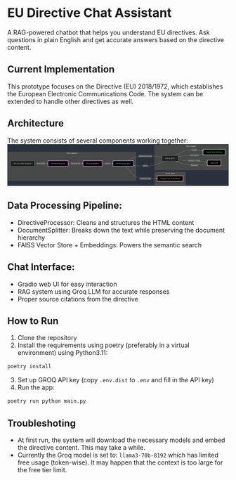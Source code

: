 # EU Directive Chat Assistant

A RAG-powered chatbot that helps you understand EU directives. Ask questions in plain English and get accurate answers based on the directive content.

## Current Implementation

This prototype focuses on the Directive (EU) 2018/1972, which establishes the European Electronic Communications Code. The system can be extended to handle other directives as well.

## Architecture

The system consists of several components working together:
![Architecture](./system_architecture.png)

## Data Processing Pipeline:

- DirectiveProcessor: Cleans and structures the HTML content
- DocumentSplitter: Breaks down the text while preserving the document hierarchy
- FAISS Vector Store + Embeddings: Powers the semantic search

## Chat Interface:

- Gradio web UI for easy interaction
- RAG system using Groq LLM for accurate responses
- Proper source citations from the directive

## How to Run

1. Clone the repository
2. Install the requirements using poetry (preferably in a virtual environment) using Python3.11:

```bash
poetry install
```

3. Set up GROQ API key (copy `.env.dist` to `.env` and fill in the API key)
4. Run the app:

```bash
poetry run python main.py
```

## Troubleshoting

- At first run, the system will download the necessary models and embed the directive content. This may take a while.
- Currently the Groq model is set to: `llama3-70b-8192` which has limited free usage (token-wise). It may happen that the context is too large for the free tier limit.
